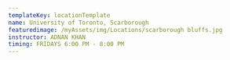 ```yaml
---
templateKey: locationTemplate
name: University of Toronto, Scarborough
featuredimage: /myAssets/img/Locations/scarborough bluffs.jpg
instructor: ADNAN KHAN
timing: FRIDAYS 6:00 PM - 8:00 PM
---
```

